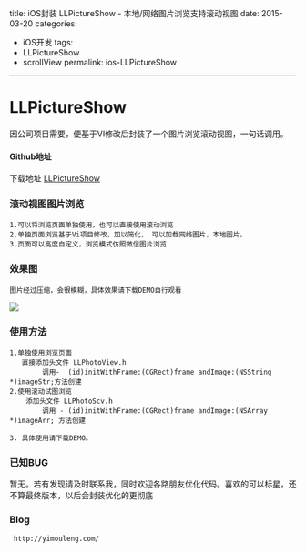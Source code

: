 title: iOS封装 LLPictureShow - 本地/网络图片浏览支持滚动视图
date: 2015-03-20
categories:
- iOS开发
tags:
- LLPictureShow
- scrollView
permalink: ios-LLPictureShow
---

# LLPictureShow
因公司项目需要，便基于VI修改后封装了一个图片浏览滚动视图，一句话调用。
#### Github地址
下载地址
[LLPictureShow](https://github.com/yimouleng/LLPictureShow)

<!--more-->
### 滚动视图图片浏览

    1.可以将浏览页面单独使用，也可以直接使用滚动浏览
    2.单独页面浏览基于Vi项目修改，加以简化， 可以加载网络图片，本地图片。
    3.页面可以高度自定义，浏览模式仿照微信图片浏览

### 效果图
    图片经过压缩，会很模糊，具体效果请下载DEMO自行观看
![](https://raw.githubusercontent.com/yimouleng/LLPictureShow/master/123.gif)
      
### 使用方法

    1.单独使用浏览页面   
       直接添加头文件 LLPhotoView.h     
            调用-  (id)initWithFrame:(CGRect)frame andImage:(NSString *)imageStr;方法创建
    2.使用滚动试图浏览
        添加头文件 LLPhotoScv.h
            调用 - (id)initWithFrame:(CGRect)frame andImage:(NSArray *)imageArr; 方法创建
            
    3. 具体使用请下载DEMO。
### 已知BUG
  暂无。若有发现请及时联系我，同时欢迎各路朋友优化代码。喜欢的可以标星，还不算最终版本，以后会封装优化的更彻底
  
### Blog
     http://yimouleng.com/     

